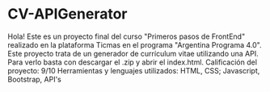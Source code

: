 # CV-APIGenerator
Hola! Este es un proyecto final del curso "Primeros pasos de FrontEnd" realizado en la plataforma Ticmas en el programa "Argentina Programa 4.0".
Este proyecto trata de un generador de currículum vitae utilizando una API. Para verlo basta con descargar el .zip y abrir el index.html.
Calificación del proyecto: 9/10
Herramientas y lenguajes utilizados: HTML, CSS; Javascript, Bootstrap, API's
